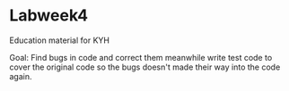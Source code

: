 # Labweek4
Education material for KYH

Goal: Find bugs in code and correct them meanwhile write test code to cover the original code so the bugs doesn't made their way into the code again.
